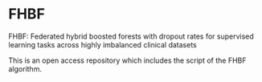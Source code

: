 # FHBF
FHBF: Federated hybrid boosted forests with dropout rates for supervised learning tasks across highly imbalanced clinical datasets

This is an open access repository which includes the script of the FHBF algorithm.
